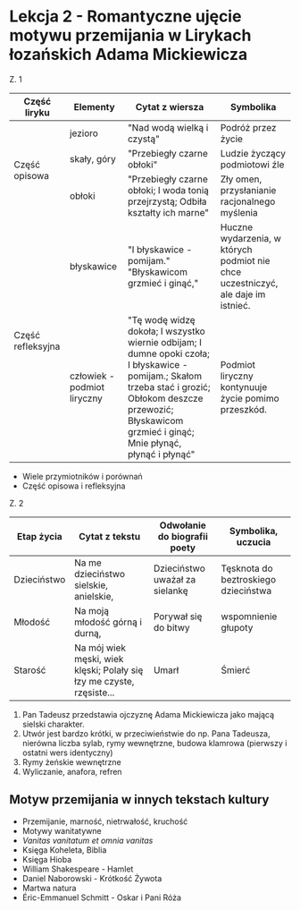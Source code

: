 # Lekcja 2 - Romantyczne ujęcie motywu przemijania w Lirykach łozańskich Adama Mickiewicza

Z. 1

<table>
  <thead>
    <th>Część liryku</th>
    <th>Elementy</th>
    <th>Cytat z wiersza</th>
    <th>Symbolika</th>
  </thead>
  <tbody>
    <tr>
      <td rowspan="3">Część opisowa</td>
      <td>jezioro</td>
      <td>"Nad wodą wielką i czystą"</td>
      <td>Podróż przez życie</td>
    </tr>
    <tr>
      <td>skały, góry</td>
      <td>"Przebiegły czarne obłoki"</td>
      <td>Ludzie życzący podmiotowi źle</td>
    </tr>
    <tr>
      <td>obłoki</td>
      <td>
    "Przebiegły czarne obłoki; I woda tonią przejrzystą; Odbiła kształty  ich marne"
      </td>
      <td>Zły omen, przysłanianie racjonalnego myślenia</td>
    </tr>
    <tr>
      <td rowspan="2">Część refleksyjna</td>
      <td>błyskawice</td>
      <td>"I błyskawice - pomijam."
      "Błyskawicom grzmieć i ginąć,"</td>
      <td>Huczne wydarzenia, w których podmiot nie chce uczestniczyć, ale daje im istnieć.</td>
    </tr>
    <tr>
      <td>człowiek - podmiot liryczny</td>
      <td>"Tę wodę widzę dokoła; I wszystko wiernie odbijam; I dumne opoki czoła; I błyskawice - pomijam.; Skałom trzeba stać i grozić; Obłokom deszcze przewozić; Błyskawicom grzmieć i ginąć; Mnie płynąć, płynąć i  płynąć"</td>
      <td>Podmiot liryczny kontynuuje życie pomimo przeszkód.</td>
    </tr>
  </tbody>
</table>

* Wiele przymiotników i porównań
* Część opisowa i refleksyjna

Z. 2

| Etap życia  | Cytat z tekstu                                                        | Odwołanie do biografii poety   | Symbolika, uczucia                   |
| ----------- | --------------------------------------------------------------------- | ------------------------------ | ------------------------------------ |
| Dzieciństwo | Na me dzieciństwo sielskie, anielskie,                                | Dzieciństwo uważał za sielankę | Tęsknota do beztroskiego dzieciństwa |
| Młodość     | Na moją młodość górną i durną,                                        | Porywał się do bitwy           | wspomnienie głupoty                  |
| Starość     | Na mój wiek męski, wiek klęski; Polały się łzy me czyste, rzęsiste... | Umarł                          | Śmierć                               |

1. Pan Tadeusz przedstawia ojczyznę Adama Mickiewicza jako mającą sielski charakter.
2. Utwór jest bardzo krótki, w przeciwieństwie do np. Pana Tadeusza, nierówna liczba sylab, rymy wewnętrzne, budowa klamrowa (pierwszy i ostatni wers identyczny)
3. Rymy żeńskie wewnętrzne
4. Wyliczanie, anafora, refren

## Motyw przemijania w innych tekstach kultury

* Przemijanie, marność, nietrwałość, kruchość
* Motywy wanitatywne
* *Vanitas vanitatum et omnia vanitas*
* Księga Koheleta, Biblia
* Księga Hioba
* William Shakespeare - Hamlet
* Daniel Naborowski - Krótkość Żywota
* Martwa natura
* Éric-Emmanuel Schmitt - Oskar i Pani Róża